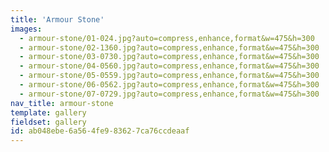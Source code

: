 ```yaml
---
title: 'Armour Stone'
images:
  - armour-stone/01-024.jpg?auto=compress,enhance,format&w=475&h=300
  - armour-stone/02-1360.jpg?auto=compress,enhance,format&w=475&h=300
  - armour-stone/03-0730.jpg?auto=compress,enhance,format&w=475&h=300
  - armour-stone/04-0560.jpg?auto=compress,enhance,format&w=475&h=300
  - armour-stone/05-0559.jpg?auto=compress,enhance,format&w=475&h=300
  - armour-stone/06-0562.jpg?auto=compress,enhance,format&w=475&h=300
  - armour-stone/07-0729.jpg?auto=compress,enhance,format&w=475&h=300
nav_title: armour-stone
template: gallery
fieldset: gallery
id: ab048ebe-6a56-4fe9-8362-7ca76ccdeaaf
---
```

